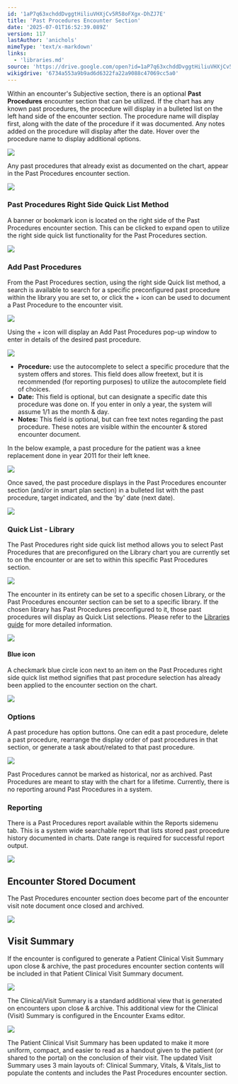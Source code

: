 ```yaml
---
id: '1aP7q63xchddDvggtHiliuVHXjCv5R58oFXgx-DhZJ7E'
title: 'Past Procedures Encounter Section'
date: '2025-07-01T16:52:39.089Z'
version: 117
lastAuthor: 'anichols'
mimeType: 'text/x-markdown'
links:
  - 'libraries.md'
source: 'https://drive.google.com/open?id=1aP7q63xchddDvggtHiliuVHXjCv5R58oFXgx-DhZJ7E'
wikigdrive: '6734a553a9b9ad6d6322fa22a9088c47069cc5a0'
---
```

Within an encounter's Subjective section, there is an optional **Past Procedures** encounter section that can be utilized.   If the chart has any known past procedures, the procedure will display in a bulleted list on the left hand side of the encounter section. The procedure name will display first, along with the date of the procedure if it was documented. Any notes added on the procedure will display after the date. Hover over the procedure name to display additional options.

![](../past-procedures-encounter-section.assets/07cc831f77d7b32a73e51916b04fcd58.png)

Any past procedures that already exist as documented on the chart, appear in the Past Procedures encounter section.

![](../past-procedures-encounter-section.assets/f8c8333b8f6e4f1249e1777be70b4d3a.png)

### Past Procedures Right Side Quick List Method

A banner or bookmark icon is located on the right side of the Past Procedures encounter section.  This can be clicked to expand open to utilize the right side quick list functionality for the Past Procedures section.

![](../past-procedures-encounter-section.assets/f7768a724686c5306c5825c1320006b4.png)

### Add Past Procedures

From the Past Procedures section, using the right side Quick list method, a search is available to search for a specific preconfigured past procedure within the library you are set to, or click the + icon can be used to document a Past Procedure to the encounter visit.

![](../past-procedures-encounter-section.assets/a1801aac719e6e44c02f4a3189261302.png)

Using the + icon will display an Add Past Procedures pop-up window to enter in details of the desired past procedure.

![](../past-procedures-encounter-section.assets/828efa833363ace1eb422dc877e10b0a.png)

* <strong>Procedure:</strong> use the autocomplete to select a specific procedure that the system offers and stores.  This field does allow freetext, but it is recommended (for reporting purposes) to utilize the autocomplete field of choices.
* <strong>Date:</strong> This field is optional, but can designate a specific date this procedure was done on.  If you enter in only a year, the system will assume 1/1 as the month & day.
* <strong>Notes:</strong> This field is optional, but can free text notes regarding the past procedure. These notes are visible within the encounter & stored encounter document.

In the below example, a past procedure for the patient was a knee replacement done in year 2011 for their left knee.

![](../past-procedures-encounter-section.assets/e8e263435e539d4b14bc9c7133dab5e4.png)

Once saved, the past procedure displays in the Past Procedures encounter section (and/or in smart plan section) in a bulleted list with the past procedure, target indicated, and the ‘by' date (next date).

![](../past-procedures-encounter-section.assets/09f41a51be86251f0eb2b31a24a9655d.png)

### Quick List - Library

The Past Procedures right side quick list method allows you to select Past Procedures that are preconfigured on the Library chart you are currently set to on the encounter or are set to within this specific Past Procedures section.

![](../past-procedures-encounter-section.assets/f2ce4c38f9f220d591708b88ba36c420.png)

The encounter in its entirety can be set to a specific chosen Library, or the Past Procedures encounter section can be set to a specific library.  If the chosen library has Past Procedures preconfigured to it, those past procedures will display as Quick List selections.   Please refer to the [Libraries guide](libraries.md) for more detailed information.

![](../past-procedures-encounter-section.assets/3ff3d4db5ed343202a9899899f3f7943.png)

#### Blue icon

A checkmark blue circle icon next to an item on the Past Procedures right side quick list method signifies that past procedure selection has already been applied to the encounter section on the chart.

![](../past-procedures-encounter-section.assets/58c5848f35ce079439a9d617485698da.png)

### Options

A past procedure has option buttons.  One can edit a past procedure, delete a past procedure, rearrange the display order of past procedures in that section, or generate a task about/related to that past procedure.

![](../past-procedures-encounter-section.assets/e5ce8d71f6d5dc286eb93d6ff0c3b69d.png)

Past Procedures cannot be marked as historical, nor as archived.  Past Procedures are meant to stay with the chart for a lifetime. Currently, there is no reporting around Past Procedures in a system.

### Reporting

There is a Past Procedures report available within the Reports sidemenu tab. This is a system wide searchable report that lists stored past procedure history documented in charts.  Date range is required for successful report output.

![](../past-procedures-encounter-section.assets/4636e850088897b1adb50daaf0513252.png)

## Encounter Stored Document

The Past Procedures encounter section does become part of the encounter visit note document once closed and archived.

![](../past-procedures-encounter-section.assets/7bba33961a58d6dab6786340435438cc.png)
## Visit Summary

If the encounter is configured to generate a Patient Clinical Visit Summary upon close & archive, the past procedures encounter section contents will be included in that Patient Clinical Visit Summary document.

![](../past-procedures-encounter-section.assets/8e40e78cf9fee18de2f7b36389e592ae.png)

The Clinical/Visit Summary is a standard additional view that is generated on encounters upon close & archive. This additional view for the Clinical (Visit) Summary is configured in the Encounter Exams editor.

![](../past-procedures-encounter-section.assets/49e4805a68b7a8755f51dd0c83b47f01.png)

The Patient Clinical Visit Summary has been updated to make it more uniform, compact, and easier to read as a handout given to the patient (or shared to the portal) on the conclusion of their visit. The updated Visit Summary uses 3 main layouts of: Clinical Summary, Vitals, & Vitals_list to populate the contents and includes the Past Procedures encounter section.
